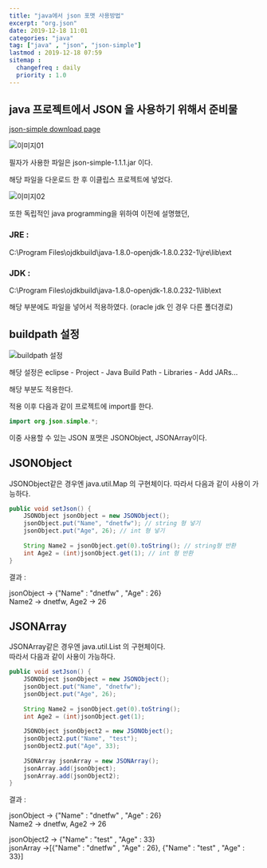```yaml
---
title: "java에서 json 포맷 사용방법"
excerpt: "org.json"
date: 2019-12-18 11:01
categories: "java"
tag: ["java" , "json", "json-simple"]
lastmod : 2019-12-18 07:59
sitemap :
  changefreq : daily
  priority : 1.0
---
```


## java 프로젝트에서 JSON 을 사용하기 위해서 준비물

[json-simple download page](https://code.google.com/archive/p/json-simple/downloads)


![이미지01](https://dnetfw.github.io/assets/images/javajson/json-simple1.png)

필자가 사용한 파일은 json-simple-1.1.1.jar 이다.

해당 파일을 다운로드 한 후 이클립스 프로젝트에 넣었다.

![이미지02](https://dnetfw.github.io/assets/images/javajson/json-simple1.png)


또한 독립적인 java programming을 위하여 이전에 설명했던,
### JRE : 
C:\Program Files\ojdkbuild\java-1.8.0-openjdk-1.8.0.232-1\jre\lib\ext
### JDK : 
C:\Program Files\ojdkbuild\java-1.8.0-openjdk-1.8.0.232-1\lib\ext

해당 부분에도 파일을 넣어서 적용하였다. (oracle jdk 인 경우 다른 폴더경로)


## buildpath 설정
![buildpath 설정](https://dnetfw.github.io/assets/images/jdbcerror.png)

해당 설정은 eclipse - Project - Java Build Path - Libraries - Add JARs...

해당 부분도 적용한다.


적용 이후 다음과 같이 프로젝트에 import를 한다.

```java
import org.json.simple.*;
```

이중 사용할 수 있는 JSON 포맷은
JSONObject, JSONArray이다.

## JSONObject

JSONObject같은 경우엔 java.util.Map 의 구현체이다.
따라서 다음과 같이 사용이 가능하다.

```java
public void setJson() {
    JSONObject jsonObject = new JSONObject();
    jsonObject.put("Name", "dnetfw"); // string 형 넣기
    jsonObject.put("Age", 26); // int 형 넣기
    
    String Name2 = jsonObject.get(0).toString(); // string형 반환
    int Age2 = (int)jsonObject.get(1); // int 형 반환
}
```

결과 : 

jsonObject -> {"Name" : "dnetfw" , "Age" : 26}<br>
Name2 -> dnetfw, Age2 -> 26


## JSONArray

JSONArray같은 경우엔 java.util.List 의 구현체이다.<br>
따라서 다음과 같이 사용이 가능하다.

```java
public void setJson() {
    JSONObject jsonObject = new JSONObject();
    jsonObject.put("Name", "dnetfw");
    jsonObject.put("Age", 26);
    
    String Name2 = jsonObject.get(0).toString();
    int Age2 = (int)jsonObject.get(1);
    
    JSONObject jsonObject2 = new JSONObject();
    jsonObject2.put("Name", "test");
    jsonObject2.put("Age", 33);
    
    JSONArray jsonArray = new JSONArray();
    jsonArray.add(jsonObject);
    jsonArray.add(jsonObject2);
}
```

결과 :

jsonObject -> {"Name" : "dnetfw" , "Age" : 26}<br>
Name2 -> dnetfw, Age2 -> 26

jsonObject2 -> {"Name" : "test" , "Age" : 33}<br>
jsonArray ->[{"Name" : "dnetfw" , "Age" : 26}, {"Name" : "test" , "Age" : 33}]